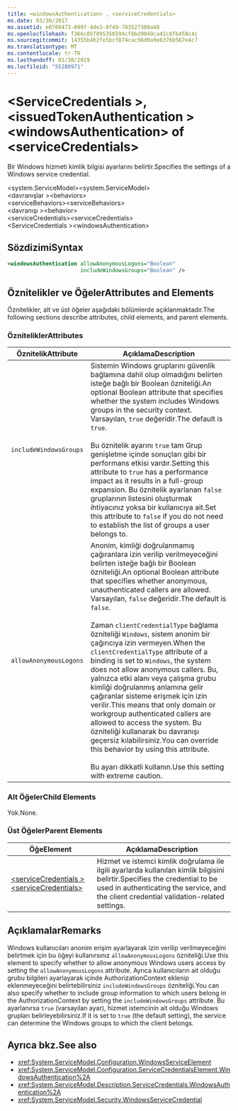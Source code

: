 ```yaml
---
title: <windowsAuthentication> , <serviceCredentials>
ms.date: 03/30/2017
ms.assetid: e0709473-0997-4de3-8f49-783527309a48
ms.openlocfilehash: f366c85f895356594cf8bd9049ca41c8fb458c4c
ms.sourcegitcommit: 14355b4b2fe5bcf874cac96d0a9e6376b567e4c7
ms.translationtype: MT
ms.contentlocale: tr-TR
ms.lasthandoff: 01/30/2019
ms.locfileid: "55280971"
---
```

# <a name="windowsauthentication-of-servicecredentials"></a><span data-ttu-id="306f3-102">\<ServiceCredentials >, \<issuedTokenAuthentication ></span><span class="sxs-lookup"><span data-stu-id="306f3-102">\<windowsAuthentication> of \<serviceCredentials></span></span>
<span data-ttu-id="306f3-103">Bir Windows hizmeti kimlik bilgisi ayarlarını belirtir.</span><span class="sxs-lookup"><span data-stu-id="306f3-103">Specifies the settings of a Windows service credential.</span></span>  
  
 <span data-ttu-id="306f3-104">\<system.ServiceModel></span><span class="sxs-lookup"><span data-stu-id="306f3-104">\<system.ServiceModel></span></span>  
<span data-ttu-id="306f3-105">\<davranışlar ></span><span class="sxs-lookup"><span data-stu-id="306f3-105">\<behaviors></span></span>  
<span data-ttu-id="306f3-106">\<serviceBehaviors></span><span class="sxs-lookup"><span data-stu-id="306f3-106">\<serviceBehaviors></span></span>  
<span data-ttu-id="306f3-107">\<davranışı ></span><span class="sxs-lookup"><span data-stu-id="306f3-107">\<behavior></span></span>  
<span data-ttu-id="306f3-108">\<serviceCredentials></span><span class="sxs-lookup"><span data-stu-id="306f3-108">\<serviceCredentials></span></span>  
<span data-ttu-id="306f3-109">\<ServiceCredentials ></span><span class="sxs-lookup"><span data-stu-id="306f3-109">\<windowsAuthentication></span></span>  
  
## <a name="syntax"></a><span data-ttu-id="306f3-110">Sözdizimi</span><span class="sxs-lookup"><span data-stu-id="306f3-110">Syntax</span></span>  
  
```xml  
<windowsAuthentication allowAnonymousLogons="Boolean"
                       includeWindowsGroups="Boolean" />
```  
  
## <a name="attributes-and-elements"></a><span data-ttu-id="306f3-111">Öznitelikler ve Öğeler</span><span class="sxs-lookup"><span data-stu-id="306f3-111">Attributes and Elements</span></span>  
 <span data-ttu-id="306f3-112">Öznitelikler, alt ve üst öğeler aşağıdaki bölümlerde açıklanmaktadır.</span><span class="sxs-lookup"><span data-stu-id="306f3-112">The following sections describe attributes, child elements, and parent elements.</span></span>  
  
### <a name="attributes"></a><span data-ttu-id="306f3-113">Öznitelikler</span><span class="sxs-lookup"><span data-stu-id="306f3-113">Attributes</span></span>  
  
|<span data-ttu-id="306f3-114">Öznitelik</span><span class="sxs-lookup"><span data-stu-id="306f3-114">Attribute</span></span>|<span data-ttu-id="306f3-115">Açıklama</span><span class="sxs-lookup"><span data-stu-id="306f3-115">Description</span></span>|  
|---------------|-----------------|  
|`includeWindowsGroups`|<span data-ttu-id="306f3-116">Sistemin Windows gruplarını güvenlik bağlamına dahil olup olmadığını belirten isteğe bağlı bir Boolean özniteliği.</span><span class="sxs-lookup"><span data-stu-id="306f3-116">An optional Boolean attribute that specifies whether the system includes Windows groups in the security context.</span></span> <span data-ttu-id="306f3-117">Varsayılan, `true` değeridir.</span><span class="sxs-lookup"><span data-stu-id="306f3-117">The default is `true`.</span></span><br /><br /> <span data-ttu-id="306f3-118">Bu öznitelik ayarını `true` tam Grup genişletme içinde sonuçları gibi bir performans etkisi vardır.</span><span class="sxs-lookup"><span data-stu-id="306f3-118">Setting this attribute to `true` has a performance impact as it results in a full-group expansion.</span></span> <span data-ttu-id="306f3-119">Bu öznitelik ayarlanan `false` gruplarının listesini oluşturmak ihtiyacınız yoksa bir kullanıcıya ait.</span><span class="sxs-lookup"><span data-stu-id="306f3-119">Set this attribute to `false` if you do not need to establish the list of groups a user belongs to.</span></span>|  
|`allowAnonymousLogons`|<span data-ttu-id="306f3-120">Anonim, kimliği doğrulanmamış çağıranlara izin verilip verilmeyeceğini belirten isteğe bağlı bir Boolean özniteliği.</span><span class="sxs-lookup"><span data-stu-id="306f3-120">An optional Boolean attribute that specifies whether anonymous, unauthenticated callers are allowed.</span></span> <span data-ttu-id="306f3-121">Varsayılan, `false` değeridir.</span><span class="sxs-lookup"><span data-stu-id="306f3-121">The default is `false`.</span></span><br /><br /> <span data-ttu-id="306f3-122">Zaman `clientCredentialType` bağlama özniteliği `Windows`, sistem anonim bir çağırıcıya izin vermeyen.</span><span class="sxs-lookup"><span data-stu-id="306f3-122">When the `clientCredentialType` attribute of a binding is set to `Windows`, the system does not allow anonymous callers.</span></span> <span data-ttu-id="306f3-123">Bu, yalnızca etki alanı veya çalışma grubu kimliği doğrulanmış anlamına gelir çağıranlar sisteme erişmek için izin verilir.</span><span class="sxs-lookup"><span data-stu-id="306f3-123">This means that only domain or workgroup authenticated callers are allowed to access the system.</span></span> <span data-ttu-id="306f3-124">Bu özniteliği kullanarak bu davranışı geçersiz kılabilirsiniz.</span><span class="sxs-lookup"><span data-stu-id="306f3-124">You can override this behavior by using this attribute.</span></span><br /><br /> <span data-ttu-id="306f3-125">Bu ayarı dikkatli kullanın.</span><span class="sxs-lookup"><span data-stu-id="306f3-125">Use this setting with extreme caution.</span></span>|  
  
### <a name="child-elements"></a><span data-ttu-id="306f3-126">Alt Öğeler</span><span class="sxs-lookup"><span data-stu-id="306f3-126">Child Elements</span></span>  
 <span data-ttu-id="306f3-127">Yok.</span><span class="sxs-lookup"><span data-stu-id="306f3-127">None.</span></span>  
  
### <a name="parent-elements"></a><span data-ttu-id="306f3-128">Üst Öğeler</span><span class="sxs-lookup"><span data-stu-id="306f3-128">Parent Elements</span></span>  
  
|<span data-ttu-id="306f3-129">Öğe</span><span class="sxs-lookup"><span data-stu-id="306f3-129">Element</span></span>|<span data-ttu-id="306f3-130">Açıklama</span><span class="sxs-lookup"><span data-stu-id="306f3-130">Description</span></span>|  
|-------------|-----------------|  
|[<span data-ttu-id="306f3-131">\<serviceCredentials ></span><span class="sxs-lookup"><span data-stu-id="306f3-131">\<serviceCredentials></span></span>](../../../../../docs/framework/configure-apps/file-schema/wcf/servicecredentials.md)|<span data-ttu-id="306f3-132">Hizmet ve istemci kimlik doğrulama ile ilgili ayarlarda kullanılan kimlik bilgisini belirtir.</span><span class="sxs-lookup"><span data-stu-id="306f3-132">Specifies the credential to be used in authenticating the service, and the client credential validation-related settings.</span></span>|  
  
## <a name="remarks"></a><span data-ttu-id="306f3-133">Açıklamalar</span><span class="sxs-lookup"><span data-stu-id="306f3-133">Remarks</span></span>  
 <span data-ttu-id="306f3-134">Windows kullanıcıları anonim erişim ayarlayarak izin verilip verilmeyeceğini belirtmek için bu öğeyi kullanırsınız `allowAnonymousLogons` özniteliği.</span><span class="sxs-lookup"><span data-stu-id="306f3-134">Use this element to specify whether to allow anonymous Windows users access by setting the `allowAnonymousLogons` attribute.</span></span> <span data-ttu-id="306f3-135">Ayrıca kullanıcıların ait olduğu grubu bilgileri ayarlayarak içinde AuthorizationContext eklenip eklenmeyeceğini belirtebilirsiniz `includeWindowsGroups` özniteliği.</span><span class="sxs-lookup"><span data-stu-id="306f3-135">You can also specify whether to include group information to which users belong in the AuthorizationContext by setting the `includeWindowsGroups` attribute.</span></span> <span data-ttu-id="306f3-136">Bu ayarlanırsa `true` (varsayılan ayar), hizmet istemcinin ait olduğu Windows grupları belirleyebilirsiniz.</span><span class="sxs-lookup"><span data-stu-id="306f3-136">If it is set to `true` (the default setting), the service can determine the Windows groups to which the client belongs.</span></span>  
  
## <a name="see-also"></a><span data-ttu-id="306f3-137">Ayrıca bkz.</span><span class="sxs-lookup"><span data-stu-id="306f3-137">See also</span></span>
- <xref:System.ServiceModel.Configuration.WindowsServiceElement>
- <xref:System.ServiceModel.Configuration.ServiceCredentialsElement.WindowsAuthentication%2A>
- <xref:System.ServiceModel.Description.ServiceCredentials.WindowsAuthentication%2A>
- <xref:System.ServiceModel.Security.WindowsServiceCredential>
